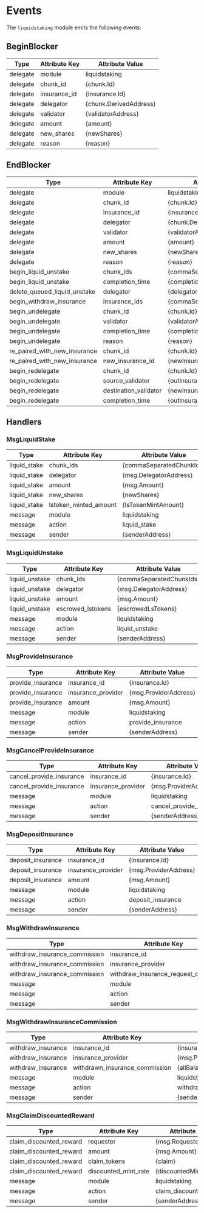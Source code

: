 <!-- order: 8 -->

# Events

The `liquidstaking` module emits the following events:

## BeginBlocker
| Type                         | Attribute Key         | Attribute Value                 |
|------------------------------|-----------------------|---------------------------------|
| delegate                     | module                | liquidstaking                   |
| delegate                     | chunk_id              | {chunk.Id}                      |
| delegate                     | insurance_id          | {insurance.Id}                  |
| delegate                     | delegator             | {chunk.DerivedAddress}          |
| delegate                     | validator             | {validatorAddress}              |
| delegate                     | amount                | {amount}                        |
| delegate                     | new_shares            | {newShares}                     |
| delegate                     | reason                | {reason}                        |

## EndBlocker
| Type                         | Attribute Key         | Attribute Value                 |
|------------------------------|-----------------------|---------------------------------|
| delegate                     | module                | liquidstaking                   |
| delegate                     | chunk_id              | {chunk.Id}                      |
| delegate                     | insurance_id          | {insurance.Id}                  |
| delegate                     | delegator             | {chunk.DerivedAddress}          |
| delegate                     | validator             | {validatorAddress}              |
| delegate                     | amount                | {amount}                        |
| delegate                     | new_shares            | {newShares}                     |
| delegate                     | reason                | {reason}                        |
| begin_liquid_unstake         | chunk_ids             | {commaSeparatedChunkIds}        |
| begin_liquid_unstake         | completion_time       | {completionTime}                |
| delete_queued_liquid_unstake | delegator             | {delegatorAddress}              |
| begin_withdraw_insurance     | insurance_ids         | {commaSeparatedInsuranceIds}    |
| begin_undelegate             | chunk_id              | {chunk.Id}                      |
| begin_undelegate             | validator             | {validatorAddress}              |
| begin_undelegate             | completion_time       | {completionTime}                |
| begin_undelegate             | reason                | {reason}                        |
| re_paired_with_new_insurance | chunk_id              | {chunk.Id}                      |
| re_paired_with_new_insurance | new_insurance_id      | {newInsurance.Id}               |
| begin_redelegate             | chunk_id              | {chunk.Id}                      |
| begin_redelegate             | source_validator      | {outInsurance.ValidatorAddress} |
| begin_redelegate             | destination_validator | {newInsurance.ValidatorAddress} |
| begin_redelegate             | completion_time       | {outInsurance.Id}               |

## Handlers

### MsgLiquidStake

| Type         | Attribute Key         | Attribute Value          |
|--------------|-----------------------|--------------------------|
| liquid_stake | chunk_ids             | {commaSeparatedChunkIds} |
| liquid_stake | delegator             | {msg.DelegatorAddress}   |
| liquid_stake | amount                | {msg.Amount}             |
| liquid_stake | new_shares            | {newShares}              |
| liquid_stake | lstoken_minted_amount | {lsTokenMintAmount}      |
| message      | module                | liquidstaking            |
| message      | action                | liquid_stake             |
| message      | sender                | {senderAddress}          |

### MsgLiquidUnstake

| Type           | Attribute Key     | Attribute Value          |
|----------------|-------------------|--------------------------|
| liquid_unstake | chunk_ids         | {commaSeparatedChunkIds} |
| liquid_unstake | delegator         | {msg.DelegatorAddress}   |
| liquid_unstake | amount            | {msg.Amount}             |
| liquid_unstake | escrowed_lstokens | {escrowedLsTokens}       |
| message        | module            | liquidstaking            |
| message        | action            | liquid_unstake           |
| message        | sender            | {senderAddress}          |


### MsgProvideInsurance

| Type              | Attribute Key      | Attribute Value       |
|-------------------|--------------------|-----------------------|
| provide_insurance | insurance_id       | {insurance.Id}        |
| provide_insurance | insurance_provider | {msg.ProviderAddress} |
| provide_insurance | amount             | {msg.Amount}          |
| message           | module             | liquidstaking         |
| message           | action             | provide_insurance     |
| message           | sender             | {senderAddress}       |

### MsgCancelProvideInsurance

| Type                     | Attribute Key      | Attribute Value          |
|--------------------------|--------------------|--------------------------|
| cancel_provide_insurance | insurance_id       | {insurance.Id}           |
| cancel_provide_insurance | insurance_provider | {msg.ProviderAddress}    |
| message                  | module             | liquidstaking            |
| message                  | action             | cancel_provide_insurance |
| message                  | sender             | {senderAddress}          |

### MsgDepositInsurance

| Type              | Attribute Key      | Attribute Value       |
|-------------------|--------------------|-----------------------|
| deposit_insurance | insurance_id       | {insurance.Id}        |
| deposit_insurance | insurance_provider | {msg.ProviderAddress} |
| deposit_insurance | amount             | {msg.Amount}          |
| message           | module             | liquidstaking         |
| message           | action             | deposit_insurance     |
| message           | sender             | {senderAddress}       |

### MsgWithdrawInsurance

| Type                          | Attribute Key                          | Attribute Value       |
|-------------------------------|----------------------------------------|-----------------------|
| withdraw_insurance_commission | insurance_id                           | {insurance.Id}        |
| withdraw_insurance_commission | insurance_provider                     | {msg.ProviderAddress} |
| withdraw_insurance_commission | withdraw_insurance_request_queued      | {queued}              |
| message                       | module                                 | liquidstaking         |
| message                       | action                                 | withdraw_insurance    |
| message                       | sender                                 | {senderAddress}       |

### MsgWithdrawInsuranceCommission

| Type               | Attribute Key                         | Attribute Value                 |
|--------------------|---------------------------------------|---------------------------------|
| withdraw_insurance | insurance_id                          | {insurance.Id}                  |
| withdraw_insurance | insurance_provider                    | {msg.ProviderAddress}           |
| withdraw_insurance | withdrawn_insurance_commission        | {allBalancesOfInsuranceFeePool} |
| message            | module                                | liquidstaking                   |
| message            | action                                | withdraw_insurance_commission   |
| message            | sender                                | {senderAddress}                 |


### MsgClaimDiscountedReward

| Type                    | Attribute Key        | Attribute Value         |
|-------------------------|----------------------|-------------------------|
| claim_discounted_reward | requester            | {msg.RequesterAddress}  |
| claim_discounted_reward | amount               | {msg.Amount}            |
| claim_discounted_reward | claim_tokens         | {claim}                 |
| claim_discounted_reward | discounted_mint_rate | {discountedMintRate}    |
| message                 | module               | liquidstaking           |
| message                 | action               | claim_discounted_reward |
| message                 | sender               | {senderAddress}         |

